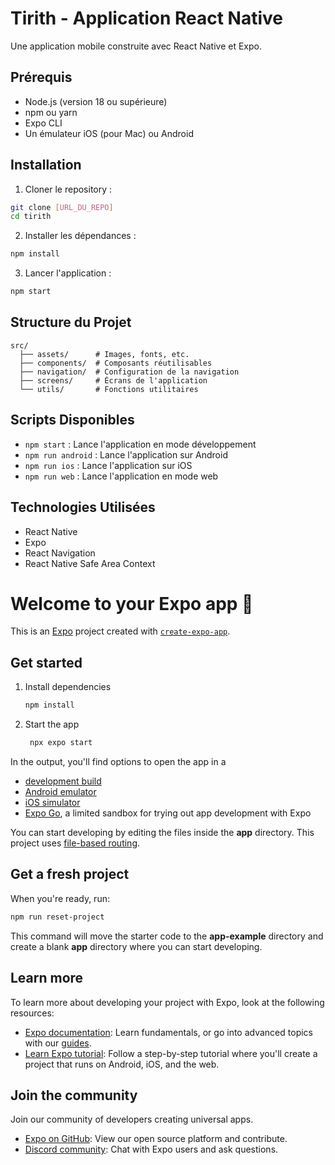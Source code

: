 # Tirith - Application React Native

Une application mobile construite avec React Native et Expo.

## Prérequis

- Node.js (version 18 ou supérieure)
- npm ou yarn
- Expo CLI
- Un émulateur iOS (pour Mac) ou Android

## Installation

1. Cloner le repository :
```bash
git clone [URL_DU_REPO]
cd tirith
```

2. Installer les dépendances :
```bash
npm install
```

3. Lancer l'application :
```bash
npm start
```

## Structure du Projet

```
src/
  ├── assets/      # Images, fonts, etc.
  ├── components/  # Composants réutilisables
  ├── navigation/  # Configuration de la navigation
  ├── screens/     # Écrans de l'application
  └── utils/       # Fonctions utilitaires
```

## Scripts Disponibles

- `npm start` : Lance l'application en mode développement
- `npm run android` : Lance l'application sur Android
- `npm run ios` : Lance l'application sur iOS
- `npm run web` : Lance l'application en mode web

## Technologies Utilisées

- React Native
- Expo
- React Navigation
- React Native Safe Area Context

# Welcome to your Expo app 👋

This is an [Expo](https://expo.dev) project created with [`create-expo-app`](https://www.npmjs.com/package/create-expo-app).

## Get started

1. Install dependencies

   ```bash
   npm install
   ```

2. Start the app

   ```bash
    npx expo start
   ```

In the output, you'll find options to open the app in a

- [development build](https://docs.expo.dev/develop/development-builds/introduction/)
- [Android emulator](https://docs.expo.dev/workflow/android-studio-emulator/)
- [iOS simulator](https://docs.expo.dev/workflow/ios-simulator/)
- [Expo Go](https://expo.dev/go), a limited sandbox for trying out app development with Expo

You can start developing by editing the files inside the **app** directory. This project uses [file-based routing](https://docs.expo.dev/router/introduction).

## Get a fresh project

When you're ready, run:

```bash
npm run reset-project
```

This command will move the starter code to the **app-example** directory and create a blank **app** directory where you can start developing.

## Learn more

To learn more about developing your project with Expo, look at the following resources:

- [Expo documentation](https://docs.expo.dev/): Learn fundamentals, or go into advanced topics with our [guides](https://docs.expo.dev/guides).
- [Learn Expo tutorial](https://docs.expo.dev/tutorial/introduction/): Follow a step-by-step tutorial where you'll create a project that runs on Android, iOS, and the web.

## Join the community

Join our community of developers creating universal apps.

- [Expo on GitHub](https://github.com/expo/expo): View our open source platform and contribute.
- [Discord community](https://chat.expo.dev): Chat with Expo users and ask questions.
